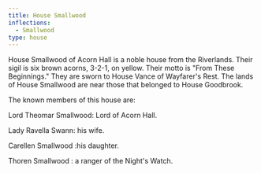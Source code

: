 ```yaml
---
title: House Smallwood
inflections:
  - Smallwood
type: house
---
```


House Smallwood of Acorn Hall is a noble house from the Riverlands. Their sigil is six brown acorns, 3-2-1, on yellow. Their motto is "From These Beginnings." They are sworn to House Vance of Wayfarer's Rest. The lands of House Smallwood are near those that belonged to House Goodbrook.

The known members of this house are:

Lord Theomar Smallwood: Lord of Acorn Hall.

Lady Ravella Swann: his wife.

Carellen Smallwood :his daughter.

Thoren Smallwood : a ranger of the Night's Watch.


